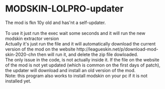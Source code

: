 # MODSKIN-LOLPRO-updater
<div font-size=25>The mod is fkn 10y old and has'nt a self-updater.<div/>

<br/>
To use it just run the exec wait some seconds and it will run the new modskin extractor version  

<br/>
Actually it's just run the file and it will automatically download the current version of the mod on the website http://leagueskin.net/p/download-mod-skin-2020-chn then will run it, and delete the zip file dowloaded.

<br/>
The only issue in the code, is not actually inside it. If the file on the website of the mod is not yet updated (which is common on the first days of patch), the updater will download and install an old version of the mod.

<br/>
Note: this program also works to install modskin on your pc if it is not installed yet.
